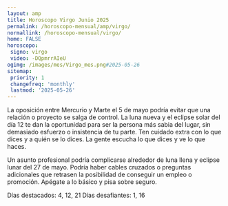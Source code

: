 ```yaml
---
layout: amp
title: Horoscopo Virgo Junio 2025 
permalink: /horoscopo-mensual/amp/virgo/
normallink: /horoscopo-mensual/virgo/
home: FALSE
horoscopo:
 signo: virgo
 video: -DQpmrrAIeU
ogimg: /images/mes/Virgo_mes.png#2025-05-26
sitemap:
 priority: 1
 changefreq: 'monthly'
 lastmod: '2025-05-26'
---
```



La oposición entre Mercurio y Marte el 5 de mayo podría evitar que una relación o proyecto se salga de control. La luna nueva y el eclipse solar del día 12 te dan la oportunidad para ser la persona más sabia del lugar, sin demasiado esfuerzo o insistencia de tu parte. Ten cuidado extra con lo que dices y a quién se lo dices. La gente escucha lo que dices y ve lo que haces. 

Un asunto profesional podría complicarse alrededor de luna llena y eclipse lunar del 27 de mayo. Podría haber cables cruzados o preguntas adicionales que retrasen la posibilidad de conseguir un empleo o promoción. Apégate a lo básico y pisa sobre seguro. 

Días destacados: 4, 12, 21
Días desafiantes: 1, 16</div>
